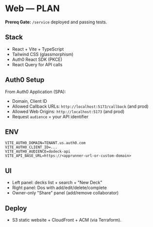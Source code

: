 # Web — PLAN

**Prereq Gate:** `/service` deployed and passing tests.

## Stack
- React + Vite + TypeScript
- Tailwind CSS (glassmorphism)
- Auth0 React SDK (PKCE)
- React Query for API calls

## Auth0 Setup
From Auth0 Application (SPA):
- Domain, Client ID
- Allowed Callback URLs: `http://localhost:5173/callback` (and prod)
- Allowed Web Origins: `http://localhost:5173` (and prod)
- Request `audience` = your API identifier

## ENV
```
VITE_AUTH0_DOMAIN=TENANT.us.auth0.com
VITE_AUTH0_CLIENT_ID=... 
VITE_AUTH0_AUDIENCE=dodeck-api
VITE_API_BASE_URL=https://<apprunner-url-or-custom-domain>
```

## UI
- Left panel: decks list + search + "New Deck"
- Right panel: Dos with add/edit/delete/complete
- Owner-only "Share" panel (add/remove collaborator)

## Deploy
- S3 static website + CloudFront + ACM (via Terraform).
